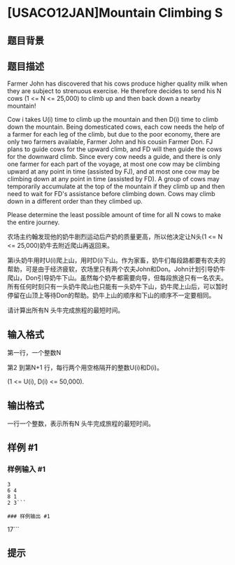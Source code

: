 # [USACO12JAN]Mountain Climbing S

## 题目背景



## 题目描述

Farmer John has discovered that his cows produce higher quality milk when they are subject to strenuous exercise.  He therefore decides to send his N cows (1 <= N <= 25,000) to climb up and then back down a nearby mountain!

Cow i takes U(i) time to climb up the mountain and then D(i) time to climb down the mountain.  Being domesticated cows, each cow needs the help of a farmer for each leg of the climb, but due to the poor economy, there are only two farmers available, Farmer John and his cousin Farmer Don.  FJ plans to guide cows for the upward climb, and FD will then guide the cows for the downward climb.  Since every cow needs a guide, and there is only one farmer for each part of the voyage, at most one cow may be climbing upward at any point in time (assisted by FJ), and at most one cow may be climbing down at any point in time (assisted by FD).  A group of cows may temporarily accumulate at the top of the mountain if they climb up and then need to wait for FD's assistance before climbing down.  Cows may climb down in a different order than they climbed up.

Please determine the least possible amount of time for all N cows to make the entire journey.

农场主约翰发现他的奶牛剧烈运动后产奶的质量更高，所以他决定让N头(1 <= N <= 25,000)奶牛去附近爬山再返回来。

第i头奶牛用时U(i)爬上山，用时D(i)下山。作为家畜，奶牛们每段路都要有农夫的帮助，可是由于经济疲软，农场里只有两个农夫John和Don。John计划引导奶牛爬山，Don引导奶牛下山。虽然每个奶牛都需要向导，但每段旅途只有一名农夫。所有任何时刻只有一头奶牛爬山也只能有一头奶牛下山，奶牛爬上山后，可以暂时停留在山顶上等待Don的帮助。奶牛上山的顺序和下山的顺序不一定要相同。

请计算出所有N 头牛完成旅程的最短时间。


## 输入格式

第一行，一个整数N

第2 到第N+1 行，每行两个用空格隔开的整数U(i)和D(i)。

(1 <= U(i), D(i) <= 50,000).


## 输出格式

一行一个整数，表示所有N 头牛完成旅程的最短时间。


## 样例 #1

### 样例输入 #1
```
3
6 4
8 1
2 3```

### 样例输出 #1

```
17```

## 提示


